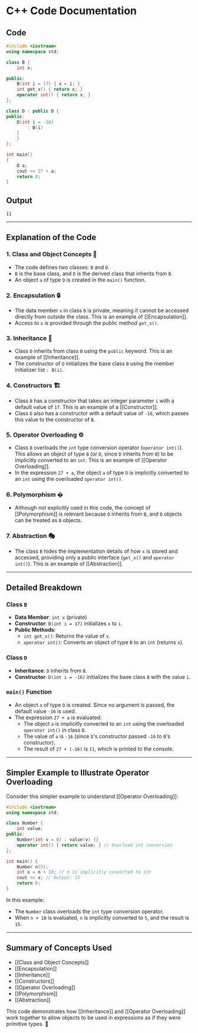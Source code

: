 # C++ Code Documentation

## Code
```cpp
#include <iostream>
using namespace std;

class B {
    int x;

public:
    B(int i = 17) { x = i; }
    int get_x() { return x; }
    operator int() { return x; }
};

class D : public B {
public:
    D(int i = -16)
        : B(i)
    {
    }
};

int main()
{
    D a;
    cout << 27 + a;
    return 0;
}
```

## Output
```
11
```

---

## Explanation of the Code

### 1. **Class and Object Concepts** 🧩
- The code defines two classes: `B` and `D`.
- `B` is the base class, and `D` is the derived class that inherits from `B`.
- An object `a` of type `D` is created in the `main()` function.

### 2. **Encapsulation** 🔒
- The data member `x` in class `B` is private, meaning it cannot be accessed directly from outside the class. This is an example of [[Encapsulation]].
- Access to `x` is provided through the public method `get_x()`.

### 3. **Inheritance** 🧬
- Class `D` inherits from class `B` using the `public` keyword. This is an example of [[Inheritance]].
- The constructor of `D` initializes the base class `B` using the member initializer list `: B(i)`.

### 4. **Constructors** 🏗️
- Class `B` has a constructor that takes an integer parameter `i` with a default value of `17`. This is an example of a [[Constructor]].
- Class `D` also has a constructor with a default value of `-16`, which passes this value to the constructor of `B`.

### 5. **Operator Overloading** ⚙️
- Class `B` overloads the `int` type conversion operator (`operator int()`). This allows an object of type `B` (or `D`, since `D` inherits from `B`) to be implicitly converted to an `int`. This is an example of [[Operator Overloading]].
- In the expression `27 + a`, the object `a` of type `D` is implicitly converted to an `int` using the overloaded `operator int()`.

### 6. **Polymorphism** �
- Although not explicitly used in this code, the concept of [[Polymorphism]] is relevant because `D` inherits from `B`, and `D` objects can be treated as `B` objects.

### 7. **Abstraction** 🎭
- The class `B` hides the implementation details of how `x` is stored and accessed, providing only a public interface (`get_x()` and `operator int()`). This is an example of [[Abstraction]].

---

## Detailed Breakdown

### Class `B`
- **Data Member**: `int x` (private)
- **Constructor**: `B(int i = 17)` initializes `x` to `i`.
- **Public Methods**:
  - `int get_x()`: Returns the value of `x`.
  - `operator int()`: Converts an object of type `B` to an `int` (returns `x`).

### Class `D`
- **Inheritance**: `D` inherits from `B`.
- **Constructor**: `D(int i = -16)` initializes the base class `B` with the value `i`.

### `main()` Function
- An object `a` of type `D` is created. Since no argument is passed, the default value `-16` is used.
- The expression `27 + a` is evaluated:
  - The object `a` is implicitly converted to an `int` using the overloaded `operator int()` in class `B`.
  - The value of `a` is `-16` (since `D`'s constructor passed `-16` to `B`'s constructor).
  - The result of `27 + (-16)` is `11`, which is printed to the console.

---

## Simpler Example to Illustrate Operator Overloading

Consider this simpler example to understand [[Operator Overloading]]:

```cpp
#include <iostream>
using namespace std;

class Number {
    int value;
public:
    Number(int v = 0) : value(v) {}
    operator int() { return value; } // Overload int conversion
};

int main() {
    Number n(5);
    int x = n + 10; // n is implicitly converted to int
    cout << x; // Output: 15
    return 0;
}
```

In this example:
- The `Number` class overloads the `int` type conversion operator.
- When `n + 10` is evaluated, `n` is implicitly converted to `5`, and the result is `15`.

---

## Summary of Concepts Used
- [[Class and Object Concepts]]
- [[Encapsulation]]
- [[Inheritance]]
- [[Constructors]]
- [[Operator Overloading]]
- [[Polymorphism]]
- [[Abstraction]]

This code demonstrates how [[Inheritance]] and [[Operator Overloading]] work together to allow objects to be used in expressions as if they were primitive types. 🚀